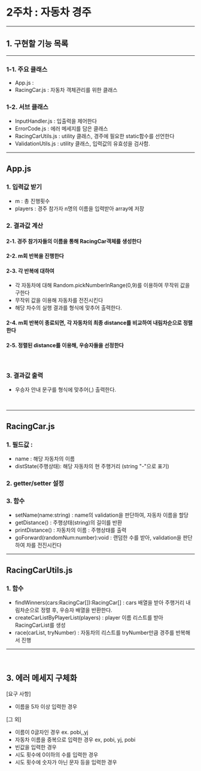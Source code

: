# 2주차 : 자동차 경주

---

## 1. 구현할 기능 목록

---

### 1-1. 주요 클래스

- App.js :
- RacingCar.js : 자동차 객체관리를 위한 클래스

### 1-2. 서브 클래스

- InputHandler.js : 입출력을 제어한다
- ErrorCode.js : 에러 메세지를 담은 클래스
- RacingCarUtils.js : utility 클래스, 경주에 필요한 static함수를 선언한다
- ValidationUtils.js : utility 클래스, 입력값의 유효성을 검사함.

--- 

## App.js

### 1. 입력값 받기

- m : 총 진행횟수
- players : 경주 참가자 n명의 이름을 입력받아 array에 저장
  <br/>

### 2. 결과값 계산

#### 2-1. 경주 참가자들의 이름을 통해 RacingCar객체를 생성한다

#### 2-2. m회 반복을 진행한다

#### 2-3. 각 반복에 대하여

- 각 자동차에 대해 Random.pickNumberInRange(0,9)를 이용하여 무작위 값을 구한다
- 무작위 값을 이용해 자동차를 전진시킨다
- 해당 차수의 실행 결과를 형식에 맞추어 출력한다.

#### 2-4. m회 반복이 종료되면, 각 자동차의 최종 distance를 비교하여 내림차순으로 정렬한다

#### 2-5. 정렬된 distance를 이용해, 우승자들을 선정한다

<br/>

### 3. 결과값 출력

- 우승자 안내 문구를 형식에 맞추어(,) 출력한다.

<br/>

---

## RacingCar.js

### 1. 필드값 :

- name : 해당 자동차의 이름
- distState(주행상태): 해당 자동차의 현 주행거리 (string "-"으로 표기)

### 2. getter/setter 설정

### 3. 함수

- setName(name:string) : name의 validation을 판단하여, 자동차 이름을 할당
- getDistance() : 주행상태(string)의 길이를 반환
- printDistance() : 자동차의 이름 : 주행상태를 출력
- goForward(randomNum:number):void : 랜덤한 수를 받아, validation을 판단하여 차를 전진시킨다

--- 

## RacingCarUtils.js

### 1. 함수

- findWinners(cars:RacingCar[]):RacingCar[] : cars 배열을 받아 주행거리 내림차순으로 정렬 후, 우승자 배열을 반환한다.
- createCarListByPlayerList(players) : player 이름 리스트를 받아 RacingCarList를 생성
- race(carList, tryNumber) : 자동차의 리스트를 tryNumber만큼 경주를 반복해서 진행

--- 
<br/> 

## 3. 에러 메세지 구체화

[요구 사항]

- 이름을 5자 이상 입력한 경우<br/>

[그 외]

- 이름이 0글자인 경우 ex. pobi,,yj
- 자동차 이름을 중복으로 입력한 경우 ex, pobi, yj, pobi
- 빈값을 입력한 경우
- 시도 횟수에 0이하의 수를 입력한 경우
- 시도 횟수에 숫자가 아닌 문자 등을 입력한 경우
